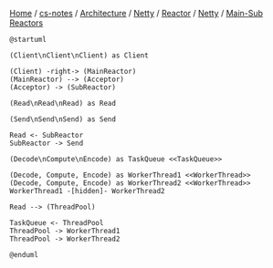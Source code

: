 [Home](https://mengxianbin.github.io) /
[cs-notes](https://mengxianbin.github.io/cs-notes/content) /
[Architecture](https://mengxianbin.github.io/cs-notes/content/Architecture) /
[Netty](https://mengxianbin.github.io/cs-notes/content/Architecture/Netty) /
[Reactor](https://mengxianbin.github.io/cs-notes/content/Architecture/Netty/Reactor) /
[Netty](https://mengxianbin.github.io/cs-notes/content/Architecture/Netty/Reactor/Netty) /
[Main-Sub Reactors](https://mengxianbin.github.io/cs-notes/content/Architecture/Netty/Reactor/Netty/Main-Sub%20Reactors)

```puml
@startuml

(Client\nClient\nClient) as Client

(Client) -right-> (MainReactor)
(MainReactor) --> (Acceptor)
(Acceptor) -> (SubReactor)

(Read\nRead\nRead) as Read

(Send\nSend\nSend) as Send

Read <- SubReactor
SubReactor -> Send

(Decode\nCompute\nEncode) as TaskQueue <<TaskQueue>>

(Decode, Compute, Encode) as WorkerThread1 <<WorkerThread>>
(Decode, Compute, Encode) as WorkerThread2 <<WorkerThread>>
WorkerThread1 -[hidden]- WorkerThread2

Read --> (ThreadPool)

TaskQueue <- ThreadPool
ThreadPool -> WorkerThread1
ThreadPool -> WorkerThread2

@enduml
```
